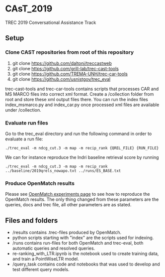 # CAsT_2019
TREC 2019 Conversational Assistance Track

## Setup
### Clone CAST repositories from root of this repository
1. git clone https://github.com/daltonj/treccastweb
2. git clone https://github.com/grill-lab/trec-cast-tools
3. git clone https://github.com/TREMA-UNH/trec-car-tools
4. git clone https://github.com/usnistgov/trec_eval

trec-cast-tools and trec-car-tools contains scripts that processes CAR and MS MARCO files
into correct xml format. Create a /collection folder from root and store these xml output files there.
You can run the index files index_msmarco.py and index_car.py once processed xml files are available
under /collection.

### Evaluate run files
Go to the trec_eval directory and run the following command in order to evaluate a run file:
```
./trec_eval -m ndcg_cut.3 -m map -m recip_rank {QREL_FILE} {RUN_FILE}
```
We can for instance reproduce the Indri baseline retrieval score by running
```
./trec_eval -m ndcg_cut.3 -m map -m recip_rank ../baseline/2019qrels_nowapo.txt ../runs/ES_BASE.txt
```

### Produce OpenMatch results
Please see [OpenMatch experiments page](https://github.com/thunlp/OpenMatch/blob/master/docs/experiments-msmarco.md) to see how to reproduce the OpenMatch results. The only thing changed from these parameters are the queries, docs and trec file, all other parameters are as stated.


## Files and folders
- /results contains .trec-files produced by OpenMatch.
- python scripts starting with "index" are the scripts used for indexing.
- /runs contains run-files for both OpenMatch and trec-eval, both automatic queries and resolved queries.
- re-ranking_with_LTR.ipynb is the notebook used to create training data, and train a PointWiseLTR model.
- /query_task contains code and notebooks that was used to develop and test different query models.
